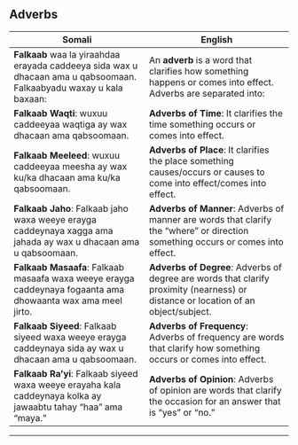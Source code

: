 ## Adverbs

| **Somali**                                                                                                                                           | **English**                                                                                                                                    |
|-------------------------------------------------------------------------------------------------------------------------------------------------------|------------------------------------------------------------------------------------------------------------------------------------------------|
| **Falkaab** waa la yiraahdaa erayada caddeeya sida wax u dhacaan ama u qabsoomaan. Falkaabyadu waxay u kala baxaan:                                       | An **adverb** is a word that clarifies how something happens or comes into effect. Adverbs are separated into:                                      |
| **Falkaab Waqti**: wuxuu caddeeyaa waqtiga ay wax dhacaan ama qabsoomaan.                                                                              | **Adverbs of Time**: It clarifies the time something occurs or comes into effect.                                                              |
| **Falkaab Meeleed**: wuxuu caddeeyaa meesha ay wax ku/ka dhacaan ama ku/ka qabsoomaan.                                                                | **Adverbs of Place**: It clarifies the place something causes/occurs or causes to come into effect/comes into effect.                          |
| **Falkaab Jaho**: Falkaab jaho waxa weeye erayga caddeynaya xagga ama jahada ay wax u dhacaan ama u qabsoomaan.                                        | **Adverbs of Manner**: Adverbs of manner are words that clarify the “where” or direction something occurs or comes into effect.                |
| **Falkaab Masaafa**: Falkaab masaafa waxa weeye erayga caddeynaya fogaanta ama dhowaanta wax ama meel jirto.                                           | **Adverbs of Degree**: Adverbs of degree are words that clarify proximity (nearness) or distance or location of an object/subject.             |
| **Falkaab Siyeed**: Falkaab siyeed waxa weeye erayga caddeynaya sida ay wax u dhacaan ama u qabsoomaan.                                                | **Adverbs of Frequency**: Adverbs of frequency are words that clarify how something occurs or comes into effect.                               |
| **Falkaab Ra’yi**: Falkaab siyeed waxa weeye erayaha kala caddeynaya kolka ay jawaabtu tahay “haa” ama “maya.”                                         | **Adverbs of Opinion**: Adverbs of opinion are words that clarify the occasion for an answer that is “yes” or “no.”                            |

---
